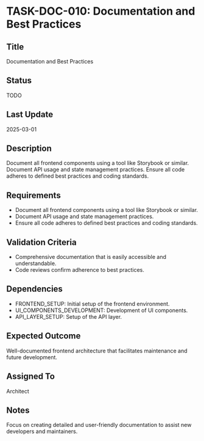 # TASK-DOC-010: Documentation and Best Practices

## Title
Documentation and Best Practices

## Status
TODO

## Last Update
2025-03-01

## Description
Document all frontend components using a tool like Storybook or similar. Document API usage and state management practices. Ensure all code adheres to defined best practices and coding standards.

## Requirements
- Document all frontend components using a tool like Storybook or similar.
- Document API usage and state management practices.
- Ensure all code adheres to defined best practices and coding standards.

## Validation Criteria
- Comprehensive documentation that is easily accessible and understandable.
- Code reviews confirm adherence to best practices.

## Dependencies
- FRONTEND_SETUP: Initial setup of the frontend environment.
- UI_COMPONENTS_DEVELOPMENT: Development of UI components.
- API_LAYER_SETUP: Setup of the API layer.

## Expected Outcome
Well-documented frontend architecture that facilitates maintenance and future development.

## Assigned To
Architect

## Notes
Focus on creating detailed and user-friendly documentation to assist new developers and maintainers.
